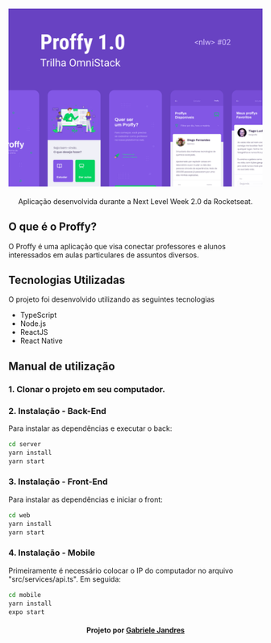 <h3 align="center">
    <img alt="Capa do projeto" width="1200px" src="./assets/Capa.png">
    <br>
</h3>

<p align="center"> Aplicação desenvolvida durante a Next Level Week 2.0 da Rocketseat. </p>

## O que é o Proffy?

O Proffy é uma aplicação que visa conectar professores e alunos interessados em aulas particulares de assuntos diversos.

## Tecnologias Utilizadas

O projeto foi desenvolvido utilizando as seguintes tecnologias

- TypeScript
- Node.js
- ReactJS
- React Native

## Manual de utilização

### 1. Clonar o projeto em seu computador.

### 2. Instalação - Back-End
Para instalar as dependências e executar o back:

```bash
cd server
yarn install
yarn start
```

### 3. Instalação - Front-End 
Para instalar as dependências e iniciar o front:

```bash
cd web
yarn install
yarn start
```

### 4. Instalação - Mobile
Primeiramente é necessário colocar o IP do computador no arquivo "src/services/api.ts". Em seguida:

```bash
cd mobile
yarn install
expo start
```

<h4 align="center">
    Projeto por <a href="https://www.linkedin.com/in/gabriele-jandres-cavalcanti-249107175/" target="_blank"> Gabriele Jandres </a>
</h4>
